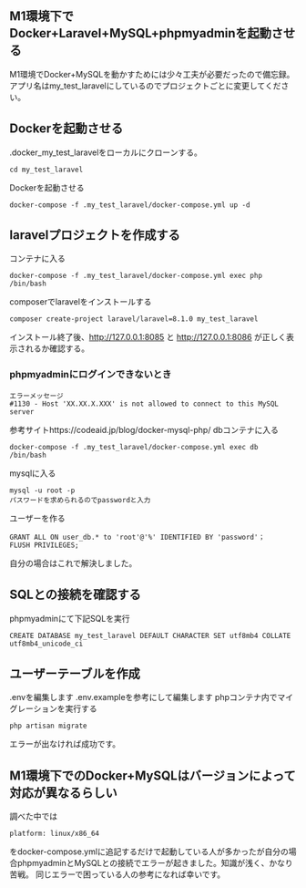 ## M1環境下でDocker+Laravel+MySQL+phpmyadminを起動させる
M1環境でDocker+MySQLを動かすためには少々工夫が必要だったので備忘録。
アプリ名はmy_test_laravelにしているのでプロジェクトごとに変更してください。

## Dockerを起動させる
.docker_my_test_laravelをローカルにクローンする。
```
cd my_test_laravel
```
Dockerを起動させる
```
docker-compose -f .my_test_laravel/docker-compose.yml up -d
```

## laravelプロジェクトを作成する
コンテナに入る
```
docker-compose -f .my_test_laravel/docker-compose.yml exec php /bin/bash
```
composerでlaravelをインストールする
```
composer create-project laravel/laravel=8.1.0 my_test_laravel
```
インストール終了後、http://127.0.0.1:8085 と http://127.0.0.1:8086 が正しく表示されるか確認する。

### phpmyadminにログインできないとき
```
エラーメッセージ
#1130 - Host 'XX.XX.X.XXX' is not allowed to connect to this MySQL server
```
参考サイトhttps://codeaid.jp/blog/docker-mysql-php/
dbコンテナに入る
```
docker-compose -f .my_test_laravel/docker-compose.yml exec db /bin/bash
```
mysqlに入る
```
mysql -u root -p
パスワードを求められるのでpasswordと入力
```
ユーザーを作る
```
GRANT ALL ON user_db.* to 'root'@'%' IDENTIFIED BY 'password'；
FLUSH PRIVILEGES;
```
自分の場合はこれで解決しました。

## SQLとの接続を確認する
phpmyadminにて下記SQLを実行
```
CREATE DATABASE my_test_laravel DEFAULT CHARACTER SET utf8mb4 COLLATE utf8mb4_unicode_ci
```

## ユーザーテーブルを作成
.envを編集します
.env.exampleを参考にして編集します
phpコンテナ内でマイグレーションを実行する
```
php artisan migrate
```
エラーが出なければ成功です。

## M1環境下でのDocker+MySQLはバージョンによって対応が異なるらしい
調べた中では
```
platform: linux/x86_64
```
をdocker-compose.ymlに追記するだけで起動している人が多かったが自分の場合phpmyadminとMySQLとの接続でエラーが起きました。知識が浅く、かなり苦戦。
同じエラーで困っている人の参考になれば幸いです。
